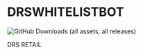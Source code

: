 # DRSWHITELISTBOT
![GitHub Downloads (all assets, all releases)](https://img.shields.io/github/downloads/Flaminss/DRSWHITELISTBOT/total)

DRS RETAIL
